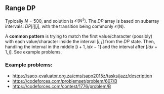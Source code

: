 ## Range DP

Typically $N = 500$, and solution is $\mathcal{O}(N^3)$. The $DP$ array is based on subarray intervals: $DP[i][j]$, with the transition being commonly $\mathcal{O}(N)$.

A **common pattern** is trying to match the first value/character (possibly) with each value/character inside the interval $[i,j]$ from the $DP$ state. Then, handling the interval in the middle $[i+1,idx-1]$ and the interval after $[idx+1,j]$. See example problems.

### Example problems:
- https://saco-evaluator.org.za/cms/sapo2015z/tasks/jazz/description
- https://codeforces.com/problemset/problem/607/B
- https://codeforces.com/contest/1776/problem/B

